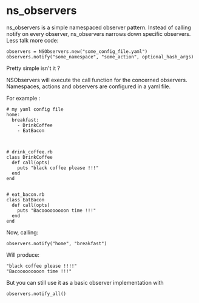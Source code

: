 ns_observers
============

ns_observers is a simple namespaced observer pattern. Instead of calling notify on every observer, ns_observers narrows down specific observers. 
Less talk more code:

    observers = NSObservers.new("some_config_file.yaml")
    observers.notify("some_namespace", "some_action", optional_hash_args)
    
Pretty simple isn't it ?

NSObservers will execute the call function for the concerned observers.
Namespaces, actions and observers are configured in a yaml file.

For example :
    
    # my yaml config file
    home:                                                                        
      breakfast:
        - DrinkCoffee
        - EatBacon



    # drink_coffee.rb
    class DrinkCoffee
      def call(opts)                                                             
        puts "black coffee please !!!"
      end
    end


    # eat_bacon.rb
    class EatBacon
      def call(opts)                                                             
        puts "Bacooooooooon time !!!"
      end
    end


Now, calling:

    observers.notify("home", "breakfast")

Will produce:

    "black coffee please !!!!"
    "Bacooooooooon time !!!"
    
But you can still use it as a basic observer implementation with

    observers.notify_all()


